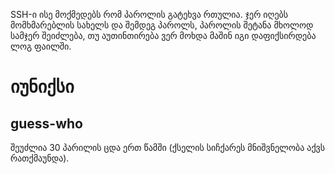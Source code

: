 SSH-ი ისე მოქმედებს რომ პაროლის გატეხვა რთულია. ჯერ იღებს მომხმარებლის სახელს და შემდეგ პაროლს, პაროლის შეტანა მხოლოდ სამჯერ შეიძლება, თუ აუთინთირება ვერ მოხდა მაშინ იგი დაფიქსირდება ლოგ ფაილში.

# იუნიქსი

## guess-who

შეუძლია 30 პარილის ცდა ერთ წამში (ქსელის სიჩქარეს მნიშვნელობა აქვს რათქმაუნდა).

